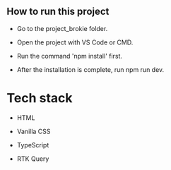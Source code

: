 
## How to run this project

* Go to the project_brokie folder.

* Open the project with VS Code or CMD.

* Run the command 'npm install' first.

* After the installation is complete, run npm run dev.

# Tech stack

* HTML

* Vanilla CSS

* TypeScript

* RTK Query